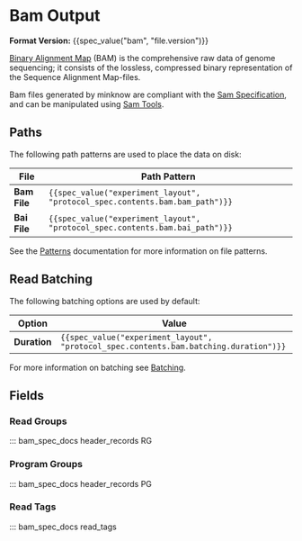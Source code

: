 Bam Output
==========

**Format Version:** {{spec_value("bam", "file.version")}}

[Binary Alignment Map](https://en.wikipedia.org/wiki/Binary_Alignment_Map) (BAM) is the comprehensive raw data of genome sequencing; it consists of the lossless, compressed binary representation of the Sequence Alignment Map-files.

Bam files generated by minknow are compliant with the [Sam Specification](https://samtools.github.io/hts-specs/SAMv1.pdf), and can be manipulated using [Sam Tools](http://www.htslib.org/).

Paths
-----

The following path patterns are used to place the data on disk:

File         | Path Pattern
------------ | ------------
**Bam File** | ``{{spec_value("experiment_layout", "protocol_spec.contents.bam.bam_path")}}``
**Bai File** | ``{{spec_value("experiment_layout", "protocol_spec.contents.bam.bai_path")}}``

See the [Patterns](../minknow/patterns.md) documentation for more information on file patterns.

Read Batching
-------------

The following batching options are used by default:


Option       | Value
------------ | -----
**Duration** | ``{{spec_value("experiment_layout", "protocol_spec.contents.bam.batching.duration")}}``

For more information on batching see [Batching](../minknow/batching.md).

Fields
------

### Read Groups

::: bam_spec_docs header_records RG

### Program Groups

::: bam_spec_docs header_records PG

### Read Tags

::: bam_spec_docs read_tags
